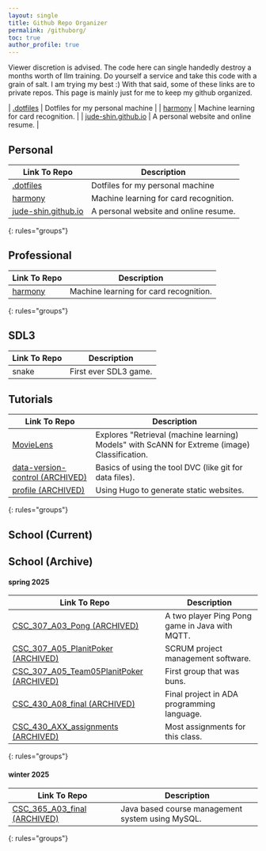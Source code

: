 ```yaml
---
layout: single 
title: Github Repo Organizer 
permalink: /githuborg/
toc: true
author_profile: true
---
```

Viewer discretion is advised. The code here can single handedly destroy a months worth of llm training. Do yourself a service and take this code with a grain of salt. I am trying my best :)
With that said, some of these links are to private repos. This page is mainly just for me to keep my github organized.

| [.dotfiles](https://github.com/jude-shin/.dotfiles) | Dotfiles for my personal machine |
| [harmony](https://github.com/jude-shin/harmony) | Machine learning for card recognition. |
| [jude-shin.github.io](https://github.com/jude-shin/jude-shin.github.io) | A personal website and online resume. |


## Personal  
| Link To Repo | Description |
|--------|--------|
| <a href="https://github.com/jude-shin/.dotfiles">.dotfiles</a> | Dotfiles for my personal machine |
| <a href="https://github.com/jude-shin/harmony">harmony</a> | Machine learning for card recognition. |
| <a href="https://github.com/jude-shin/jude-shin.github.io">jude-shin.github.io</a> | A personal website and online resume. |
{: rules="groups"}

## Professional 
| Link To Repo | Description |
|--------|--------|
| [harmony](https://github.com/jude-shin/harmony) | Machine learning for card recognition. |
{: rules="groups"}

## SDL3 
| Link To Repo | Description |
|--------|--------|
| snake | First ever SDL3 game. |

## Tutorials
| Link To Repo | Description |
|--------|--------|
| [MovieLens](https://github.com/jude-shin/MovieLens) | Explores "Retrieval (machine learning) Models" with ScANN for Extreme (image) Classification. |
| [data-version-control (ARCHIVED)](https://github.com/jude-shin/data-version-control) | Basics of using the tool DVC (like git for data files). |
| [profile (ARCHIVED)](https://github.com/jude-shin/profile) | Using Hugo to generate static websites. |
{: rules="groups"}


## School (Current)  

## School (Archive) 
<!--
note: 
use this format for the repo names:
it makes it easier to find later on

[class]_[class number]_[assignment number]_[assignment name]
class ex: CSC, CPE
class number ex: 365, 307
assignment number: A05, L08, A09, A11, L13, AXX
    A for assignment, L for lab
    AXX means that it holds many assignments
assignment name: foo, foobar, thissucks, pingpong
-->
#### spring 2025
| Link To Repo | Description |
|--------|--------|
| [CSC_307_A03_Pong (ARCHIVED)](https://github.com/jude-shin/CSC_307_A03_Pong) | A two player Ping Pong game in Java with MQTT. |
| [CSC_307_A05_PlanitPoker (ARCHIVED)](https://github.com/jude-shin/CSC_307_A05_PlanitPoker) | SCRUM project management software. |
| [CSC_307_A05_Team05PlanitPoker (ARCHIVED)](https://github.com/jude-shin/CSC_307_A05_Team05PlanitPoker) | First group that was buns. |
| [CSC_430_A08_final (ARCHIVED)](https://github.com/jude-shin/CSC_430_A08_final) | Final project in ADA programming language. |
| [CSC_430_AXX_assignments (ARCHIVED)](https://github.com/jude-shin/CSC_430_AXX_assignments/settings) | Most assignments for this class. |
{: rules="groups"}


#### winter 2025
| Link To Repo | Description |
|--------|--------|
| [CSC_365_A03_final (ARCHIVED)](https://github.com/jude-shin/CSC_365_A03_final) | Java based course management system using MySQL. |
{: rules="groups"}


<!--
| Link To Repo | Description |
|--------|--------|
| [title1]() | desc1 |
| [title2]() | desc2 |
| [title3]() | desc3 |
{: rules="groups"}
-->

